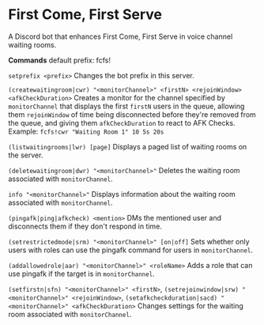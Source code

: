 First Come, First Serve
===

A Discord bot that enhances First Come, First Serve in voice channel waiting rooms. 

**__Commands__**
default prefix: fcfs!

`setprefix <prefix>`
Changes the bot prefix in this server.

`(createwaitingroom|cwr) "<monitorChannel>" <firstN> <rejoinWindow> <afkCheckDuration>`
Creates a monitor for the channel specified by `monitorChannel` that displays the first `firstN` users in the queue, allowing them `rejoinWindow` of time being disconnected before they\'re removed from the queue, and giving them `afkCheckDuration` to react to AFK Checks.
Example: `fcfs!cwr "Waiting Room 1" 10 5s 20s`

`(listwaitingrooms|lwr) [page]`
Displays a paged list of waiting rooms on the server.

`(deletewaitingroom|dwr) "<monitorChannel>"`
Deletes the waiting room associated with `monitorChannel`.

`info "<monitorChannel>"`
Displays information about the waiting room associated with `monitorChannel`.

`(pingafk|ping|afkcheck) <mention>`
DMs the mentioned user and disconnects them if they don\'t respond in time.

`(setrestrictedmode|srm) "<monitorChannel>" [on|off]`
Sets whether only users with roles can use the pingafk command for users in `monitorChannel`.

`(addallowedrole|aar) "<monitorChannel>" <roleName>`
Adds a role that can use pingafk if the target is in `monitorChannel`.

`(setfirstn|sfn) "<monitorChannel>" <firstN>`,
`(setrejoinwindow|srw) "<monitorChannel>" <rejoinWindow>`,
`(setafkcheckduration|sacd) "<monitorChannel>" <afkCheckDuration>`
Changes settings for the waiting room associated with `monitorChannel`.